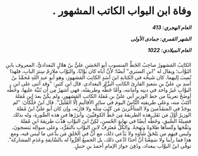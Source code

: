 <h1 dir="rtl">وفاة ابن البواب الكاتب المشهور .</h1>

<h5 dir="rtl">العام الهجري:  413

الشهر القمري: جمادى الأولى

العام الميلادي: 1022</h5>

<p dir="rtl">الكاتِبُ المَشهورُ صاحِبُ الخَطِّ المنسوبِ أبو الحَسَنِ عليُّ بنُ هلالٍ البَغداديُّ، المعروف بابنِ البَوَّاب؛ ويقال له "ابن الستري" أيضًا؛ لأنَّ أباه كان بوَّابًا، والبَوَّاب ملازِمٌ سِترَ البابِ، فلهذا نُسِبَ إليهما. كان شَيخُه في الكتابةِ ابنَ أسَدٍ الكاتِبَ المَشهورَ، وهو أبو عبدِ اللهِ مُحمَّدُ بنُ أسدِ بنِ عليِّ بنِ سَعيدٍ القارئ الكاتب البزَّاز البغدادي. قال ابن كثيرٍ: "وقد أثنى على ابنِ البوَّابِ غَيرُ واحد في دينِه وأمانته، وأمَّا خَطُّه وطريقتُه، فهي أشهرُ مِن أن نُنَبِّهَ عليها، وخَطُّه أوضَحُ تعريبًا من خط الوزيرِ أبي عليِّ بنِ مُقلةَ الكاتبِ المَشهورِ، ولم يكُنْ بعدَ ابنِ مُقلةَ أكتَبُ منه، وعلى طريقتِه النَّاسُ اليومَ في سائِرِ الأقاليمِ إلَّا القَليلَ". قال ابنُ خَلِّكانَ: "لم يوجَدْ في المتقَدِّمينَ ولا المتأخِّرينَ مَن كَتَبَ مِثلَه ولا قارَبَه، وإن كان أبو عليٍّ ابنُ مُقلةَ الوزيرُ أوَّلَ مَن نَقَل هذه الطريقةَ مِن خَطِّ الكوفيِّينَ، وأبرَزَها في هذه الصُّورةِ، وله بذلك فضيلةُ السَّبقِ، وخَطُّه أيضًا في نهايةِ الحُسنِ، لكِنَّ ابنَ البوَّابِ هَذَّبَ طريقةَ ابنِ مُقلةَ ونَقَّحَها وكَساها طلاوةً وبَهجةً. والكُلُّ مُعتَرِفٌ لابنِ البوَّابِ بالتفَرُّد، وعلى منوالِه يَنسجونَ، وليس فيهم من يَلحَقُ شَأوَه ولا يَدَّعي ذلك، مع أنَّ في الخَلقِ مَن يدَّعي ما ليس فيه، ومع هذا فما رأَينا ولا سَمِعْنا أنَّ أحدًا ادَّعى ذلك، بل الجميعُ أقَرُّوا له بالسَّابقةِ وعَدَمِ المشاركة". توفِّي ابنُ البوَّاب ببغداد، ودُفِنَ جوارَ الإمامِ أحمدَ بنِ حنبلٍ.</p></br>
